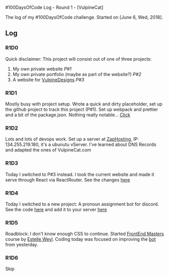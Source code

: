 #100DaysOfCode Log - Round 1 - [VulpineCat]

The log of my #100DaysOfCode challenge. Started on [June 6, Wed, 2018].

## Log

### R1D0
Quick disclaimer: This project will consist out of one of three projects:
1) My own private website *P#1*
2) My own private portfolio (maybe as part of the website?) *P#2*
3) A website for [VulpineDesigns](https://vulpinedesigns.co.uk/) *P#3*

### R1D1
Mostly busy with project setup. Wrote a quick and dirty placeholder, set up the github project to track this project (P#1). Set up webpack and prettier and a bit of the package.json. Nothing really notable... [Click](https://github.com/VulpineCat/vulpinecat-website)

### R1D2
Lots and lots of devops work. Set up a server at [ZapHosting](https://zap-hosting.com), IP: 134.255.219.180, it's a ubunutu vServer. I've learned about DNS Records and adapted the ones of VulpineCat.com

### R1D3
Today I switched to P#3 instead. I took the current website and made it serve through React via ReactRouter. See the changes [here](https://tinyurl.com/y8dem4ca)

### R1D4
Today I switched to a new project: A pronoun assignment bot for discord. See the code [here](https://github.com/VulpineCat/pronoun-discord-bot) and add it to your server [here](https://discordapp.com/api/oauth2/authorize?client_id=455003833223872512&permissions=268435456&scope=bot) 

### R1D5
Roadblock: I don't know enough CSS to continue. Started [FrontEnd Masters](https://frontendmasters.com/) course by [Estelle Weyl](https://twitter.com/estellevw). Coding today was focused on improving the [bot](https://github.com/VulpineCat/pronoun-discord-bot) from yesterday.

### R1D6
Skip

